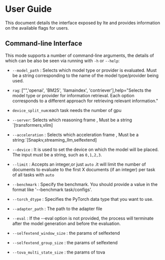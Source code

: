 # User Guide

This document details the interface exposed by lte and provides information on the available flags for users.

## Command-line Interface

This mode supports a number of command-line arguments, the details of which can be also be seen via running with `-h` or `--help`:

- `--model_path` : Selects which model type or provider is evaluated. Must be a string corresponding to the name of the model type/provider being used.

- `rag`: ["",'openai', 'BM25', 'llamaindex', 'contriever'],help="Selects the model type or provider for information retrieval.  Each option corresponds to a different approach for retrieving relevant information."

- `device_split_num`:each task needs the number of gpu

- `--server`: Selects which reasoning frame , Must be a string `[transformers,vllm]

- `--acceleration` : Selects which acceleration frame , Must be a string:`[Snapkv,streaming_llm,selfextend]

- `--device` : It is used to set the device on which the model will be placed. The input must be a string, such as `0,1,2,3`.

- `--limit` : Accepts an integer,or just `auto` .it will limit the number of documents to evaluate to the first X documents (if an integer) per task of all tasks with `auto`

- `--benchmark` : Specify the benchmark. You should provide a value in the format like '--benchmark task/configs'.

- `--torch_dtype` : Specifies the PyTorch data type that you want to use. 

- `--adapter_path` : The path to the adapter file

- `--eval` : If the --eval option is not provided, the process will terminate after the model generation and before the evaluation.


- `--selfextend_window_size` : the params of selfextend
- `--selfextend_group_size` : the params of selfextend
- `--tova_multi_state_size` :  the params of tova

